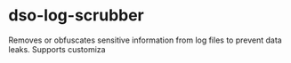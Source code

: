 # dso-log-scrubber
Removes or obfuscates sensitive information from log files to prevent data leaks. Supports customiza
